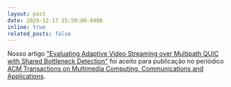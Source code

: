 ```yaml
---
layout: post
date: 2024-12-17 15:59:00-0400
inline: true
related_posts: false
---
```


Nosso artigo ["Evaluating Adaptive Video Streaming over Multipath QUIC with Shared Bottleneck Detection"](https://dl.acm.org/doi/10.1145/3711862) foi aceito para publicação no periódico [ACM Transactions on Multimedia Computing, Communications and Applications](https://dl.acm.org/journal/tomm).